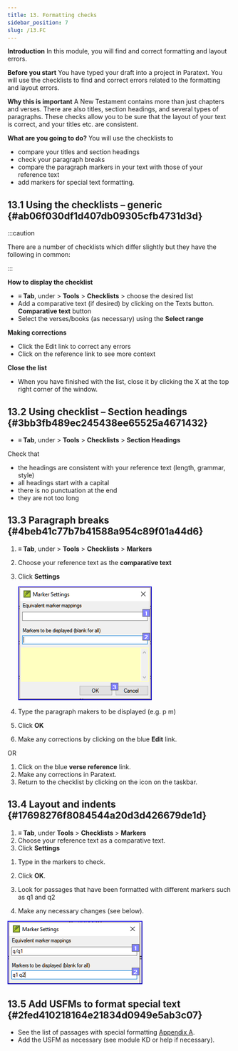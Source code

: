 ```yaml
---
title: 13. Formatting checks
sidebar_position: 7
slug: /13.FC
---
```




**Introduction**  In this module, you will find and correct formatting and layout errors.


**Before you start**  You have typed your draft into a project in Paratext. You will use the checklists to find and correct errors related to the formatting and layout errors.


**Why this is important**  A New Testament contains more than just chapters and verses. There are also titles, section headings, and several types of paragraphs. These checks allow you to be sure that the layout of your text is correct, and your titles etc. are consistent.


**What are you going to do?**  You will use the checklists to

- compare your titles and section headings
- check your paragraph breaks
- compare the paragraph markers in your text with those of your reference text
- add markers for special text formatting.

## 13.1 Using the checklists – generic {#ab06f030df1d407db09305cfb4731d3d}


:::caution

There are a number of checklists which differ slightly but they have the following in common: 

:::




**How to display the checklist**

- **≡ Tab**, under &gt; **Tools** &gt; **Checklists** &gt; choose the desired list
- Add a comparative text (if desired) by clicking on the Texts button. **Comparative text** button
- Select the verses/books (as necessary) using the **Select range**

**Making corrections**

- Click the Edit link to correct any errors
- Click on the reference link to see more context

**Close the list**

- When you have finished with the list, close it by clicking the X at the top right corner of the window.

## 13.2 Using checklist – Section headings {#3bb3fb489ec245438ee65525a4671432}

- **≡ Tab**, under &gt; **Tools** &gt; **Checklists** &gt; **Section Headings**

Check that

- the headings are consistent with your reference text (length, grammar, style)
- all headings start with a capital
- there is no punctuation at the end
- they are not too long

## 13.3 Paragraph breaks {#4beb41c77b7b41588a954c89f01a44d6}

1. **≡ Tab**, under &gt; **Tools** &gt; **Checklists** &gt; **Markers**
1. Choose your reference text as the **comparative text**
1. Click **Settings**

	![](/notion_imgs/1393139696.png)

1. Type the paragraph makers to be displayed
(e.g. p m)
1. Click **OK**
1. Make any corrections by clicking on the blue **Edit** link.

OR

1. Click on the blue **verse reference** link.
1. Make any corrections in Paratext.
1. Return to the checklist by clicking on the icon on the taskbar.

## 13.4 Layout and indents {#17698276f8084544a20d3d426679de1d}

1. **≡ Tab**, under **Tools** &gt; **Checklists** &gt; **Markers**
1. Choose your reference text as a comparative text.
1. Click **Settings**

<div class='notion-row'>
<div class='notion-column' style={{width: 'calc((100% - (min(32px, 4vw) * 1)) * 0.5)'}}>

1. Type in the markers to check.

1. Click **OK**.

1. Look for passages that have been formatted with different markers such as q1 and q2

1. Make any necessary changes (see below).

</div><div className='notion-spacer' />

<div class='notion-column' style={{width: 'calc((100% - (min(32px, 4vw) * 1)) * 0.5)'}}>

![](/notion_imgs/1300191702.png)

</div><div className='notion-spacer' />
</div>


## 13.5 Add USFMs to format special text {#2fed410218164e21834d0949e5ab3c07}

- See the list of passages with special formatting [Appendix A](https://manual.paratext.org/Training-Manual/Appendix/A.st).
- Add the USFM as necessary (see module KD or help if necessary).
